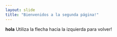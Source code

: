 ```yaml
---
layout: slide
title: "Bienvenidos a la segunda página!"
---
```

**hola**
Utiliza la flecha hacia la izquierda para volver!
